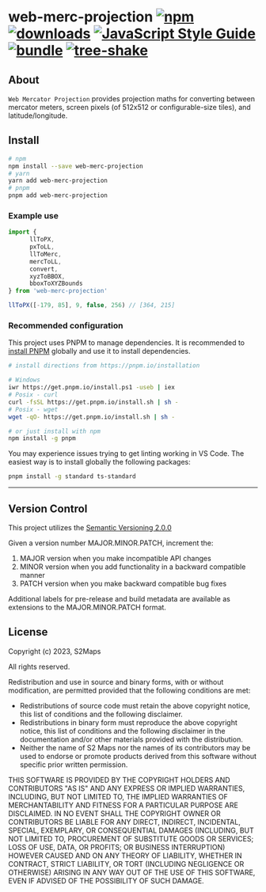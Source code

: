 # web-merc-projection [![npm][npm-image]][npm-url] [![downloads][downloads-image]][downloads-url] [![JavaScript Style Guide](https://img.shields.io/badge/code_style-standard-brightgreen.svg)](https://standardjs.com) [![bundle][bundle-image]][bundle-url] [![tree-shake][tree-shake-image]][tree-shake-url]

[npm-image]: https://img.shields.io/npm/v/web-merc-projection.svg
[npm-url]: https://npmjs.org/package/web-merc-projection
[downloads-image]: https://img.shields.io/npm/dm/web-merc-projection.svg
[downloads-url]: https://www.npmjs.com/package/web-merc-projection
[bundle-image]: https://badgen.net/bundlephobia/minzip/web-merc-projection@1.0.0.svg
[bundle-url]: https://bundlephobia.com/package/web-merc-projection
[tree-shake-image]: https://badgen.net/bundlephobia/tree-shaking/web-merc-projection
[tree-shake-url]: https://bundlephobia.com/package/web-merc-projection

## About

`Web Mercator Projection` provides projection maths for converting between mercator meters, screen pixels (of 512x512 or configurable-size tiles), and latitude/longitude.

## Install

```bash
# npm
npm install --save web-merc-projection
# yarn
yarn add web-merc-projection
# pnpm
pnpm add web-merc-projection
```

### Example use

```ts
import {
      llToPX,
      pxToLL,
      llToMerc,
      mercToLL,
      convert,
      xyzToBBOX,
      bboxToXYZBounds
} from 'web-merc-projection'

llToPX([-179, 85], 9, false, 256) // [364, 215]
```

### Recommended configuration

This project uses PNPM to manage dependencies. It is recommended to [install PNPM](https://pnpm.io/installation) globally and use it to install dependencies.

```bash
# install directions from https://pnpm.io/installation

# Windows
iwr https://get.pnpm.io/install.ps1 -useb | iex
# Posix - curl
curl -fsSL https://get.pnpm.io/install.sh | sh -
# Posix - wget
wget -qO- https://get.pnpm.io/install.sh | sh -

# or just install with npm
npm install -g pnpm
```

You may experience issues trying to get linting working in VS Code. The easiest way is to install globally the following packages:

```bash
pnpm install -g standard ts-standard
```

---

## Version Control

This project utilizes the [Semantic Versioning 2.0.0](https://semver.org/)

Given a version number MAJOR.MINOR.PATCH, increment the:

1. MAJOR version when you make incompatible API changes
2. MINOR version when you add functionality in a backward compatible manner
3. PATCH version when you make backward compatible bug fixes

Additional labels for pre-release and build metadata are available as extensions to the MAJOR.MINOR.PATCH format.

## License

Copyright (c) 2023, S2Maps

All rights reserved.

Redistribution and use in source and binary forms, with or without modification,
are permitted provided that the following conditions are met:

* Redistributions of source code must retain the above copyright notice,
      this list of conditions and the following disclaimer.
* Redistributions in binary form must reproduce the above copyright notice,
      this list of conditions and the following disclaimer in the documentation
      and/or other materials provided with the distribution.
* Neither the name of S2 Maps nor the names of its contributors
      may be used to endorse or promote products derived from this software
      without specific prior written permission.

THIS SOFTWARE IS PROVIDED BY THE COPYRIGHT HOLDERS AND CONTRIBUTORS
"AS IS" AND ANY EXPRESS OR IMPLIED WARRANTIES, INCLUDING, BUT NOT
LIMITED TO, THE IMPLIED WARRANTIES OF MERCHANTABILITY AND FITNESS FOR
A PARTICULAR PURPOSE ARE DISCLAIMED. IN NO EVENT SHALL THE COPYRIGHT OWNER OR
CONTRIBUTORS BE LIABLE FOR ANY DIRECT, INDIRECT, INCIDENTAL, SPECIAL,
EXEMPLARY, OR CONSEQUENTIAL DAMAGES (INCLUDING, BUT NOT LIMITED TO,
PROCUREMENT OF SUBSTITUTE GOODS OR SERVICES; LOSS OF USE, DATA, OR
PROFITS; OR BUSINESS INTERRUPTION) HOWEVER CAUSED AND ON ANY THEORY OF
LIABILITY, WHETHER IN CONTRACT, STRICT LIABILITY, OR TORT (INCLUDING
NEGLIGENCE OR OTHERWISE) ARISING IN ANY WAY OUT OF THE USE OF THIS
SOFTWARE, EVEN IF ADVISED OF THE POSSIBILITY OF SUCH DAMAGE.
